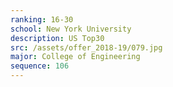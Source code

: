 ```yaml
---
ranking: 16-30
school: New York University
description: US Top30
src: /assets/offer_2018-19/079.jpg
major: College of Engineering
sequence: 106
---
```

